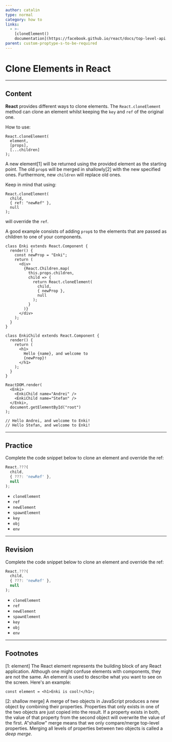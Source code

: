 ```yaml
---
author: catalin
type: normal
category: how to
links:
  - >-
    [cloneElement()
    documentation](https://facebook.github.io/react/docs/top-level-api.html#cloneelement){website}
parent: custom-proptype-s-to-be-required
---
```


# Clone Elements in React


---

## Content

**React** provides different ways to clone elements. The `React.cloneElement` method can clone an element whilst keeping the `key` and `ref` of the original one.

How to use:

```plain-text
React.cloneElement(
  element,
  [props],
  [...children]
);
```

A new element[1] will be returned using the provided element as the starting point. The old `prop`s will be merged in shallowly[2] with the new specified ones. Furthermore, new `children` will replace old ones.

Keep in mind that using:

```plain-text
React.cloneElement(
  child,
  { ref: "newRef" },
  null
);
```

will override the `ref`.

A good example consists of adding `prop`s to the elements that are passed as children to one of your components.

```plain-text
class Enki extends React.Component {
  render() {
    const newProp = "Enki";
    return (
      <div>
        {React.Children.map(
          this.props.children,
          child => {
            return React.cloneElement(
              child,
              { newProp },
              null
            );
          }
        )}
      </div>
    );
  }
}

class EnkiChild extends React.Component {
  render() {
    return (
      <h1>
        Hello {name}, and welcome to
        {newProp}!
      </h1>
    );
  }
}

ReactDOM.render(
  <Enki>
    <EnkiChild name="Andrei" />
    <EnkiChild name="Stefan" />
  </Enki>,
  document.getElementById("root")
);

// Hello Andrei, and welcome to Enki!
// Hello Stefan, and welcome to Enki!
```


---

## Practice

Complete the code snippet below to clone an element and override the ref:

```javascript
React.???(
  child, 
  { ???: 'newRef' },
  null
);
```

- `cloneElement`
- `ref`
- `newElement`
- `spawnElement`
- `key`
- `obj`
- `env`


---

## Revision

Complete the code snippet below to clone an element and override the ref:

```javascript
React.???(
  child, 
  { ???: 'newRef' },
  null
);
```

- `cloneElement`
- `ref`
- `newElement`
- `spawnElement`
- `key`
- `obj`
- `env`


---

## Footnotes

[1: element]
The React element represents the building block of any React application. Although one might confuse elements with components, they are not the same. An element is used to describe what you want to see on the screen. Here's an example:

```plain-text
const element = <h1>Enki is cool!</h1>;
```

[2: shallow merge]
A merge of two objects in JavaScript produces a new object by combining their properties. Properties that only exists in one of the two objects are just copied into the result. If a property exists in both, the value of that property from the second object will overwrite the value of the first. A"shallow" merge means that we only compare/merge top-level properties. Merging all levels of properties between two objects is called a *deep merge*.
 

